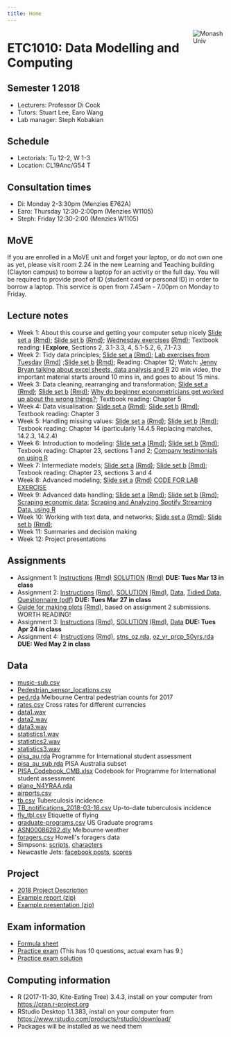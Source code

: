 ```yaml
---
title: Home
---
```


[<img src="img/M.png" style="max-width:15%;min-width:40px;float:right;" alt="Monash Univ" />](https://monash.edu)

# ETC1010: Data Modelling and Computing

## Semester 1 2018

- Lecturers: Professor Di Cook 
- Tutors: Stuart Lee, Earo Wang
- Lab manager: Steph Kobakian

## Schedule

- Lectorials: Tu 12-2, W 1-3 
- Location: CL19Anc/G54 T

## Consultation times

- Di: Monday 2-3:30pm (Menzies E762A)
- Earo: Thursday 12:30-2:00pm (Menzies W1105)
- Steph: Friday 12:30-2:00 (Menzies W1105)

## MoVE

If you are enrolled in a MoVE unit and forget your laptop, or do not own one as yet, please visit room 2.24 in the new Learning and Teaching building (Clayton campus) to borrow a laptop for an activity or the full day. You will be required to provide proof of ID (student card or personal ID) in order to borrow a laptop. This service is open from 7.45am - 7.00pm on Monday to Friday.

## Lecture notes

- Week 1: About this course and getting your computer setup nicely [Slide set a](https://ebsmonash.shinyapps.io/lecture1a_intro/) [(Rmd)](lectures/lecture1a/lecture1a_intro.Rmd); [Slide set b](https://ebsmonash.shinyapps.io/lecture1b_intro/) [(Rmd)](lectures/lecture1b/lecture1b_intro.Rmd); [Wednesday exercises](https://ebsmonash.shinyapps.io/lecture1c_intro/) [(Rmd)](lectures/lecture1c/lecture1c_intro.Rmd); Textbook reading: __I Explore__, Sections 2, 3.1-3.3, 4, 5.1-5.2, 6, 7.1-7.3
- Week 2: Tidy data principles; [Slide set a](https://ebsmonash.shinyapps.io/lecture2a_tidydata/) [(Rmd)](lectures/lecture2a/lecture2a_tidydata.Rmd); [Lab exercises from Tuesday](lectures/Lab_exercises_week-2.html) [(Rmd)](lectures/Lab_exercises_week-2.Rmd) ;[Slide set b](https://ebsmonash.shinyapps.io/lecture2b_tidydata/) [(Rmd)](lectures/lecture2b/lecture2b_tidydata.Rmd); Reading: Chapter 12; Watch: [Jenny Bryan talking about excel sheets, data analysis and R](https://channel9.msdn.com/Events/useR-international-R-User-conference/useR2016/jailbreakr-Get-out-of-Excel-free) 20 min video, the important material starts around 10 mins in, and goes to about 15 mins.
- Week 3: Data cleaning, rearranging and transformation; [Slide set a](https://ebsmonash.shinyapps.io/lecture3a_wrangling/) [(Rmd)](lectures/lecture3a/lecture3a_wrangling.Rmd); [Slide set b](https://ebsmonash.shinyapps.io/lecture3b_wrangling/) [(Rmd)](lectures/lecture3b/lecture3b_wrangling.Rmd); [Why do beginner econometricians get worked up about the wrong things?](http://worthwhile.typepad.com/worthwhile_canadian_initi/2014/03/why-do-people-get-so-worked-about-linear-probability-models.html); Textbook reading: Chapter 5
- Week 4: Data visualisation: [Slide set a](https://ebsmonash.shinyapps.io/lecture4a_visualisation/) [(Rmd)](lectures/lecture4a/lecture4a_visualisation.Rmd); [Slide set b](https://ebsmonash.shinyapps.io/lecture4b_visualisation/) [(Rmd)](lectures/lecture4b/lecture4b_visualisation.Rmd); Textbook reading: Chapter 3
- Week 5: Handling missing values: [Slide set a](https://ebsmonash.shinyapps.io/lecture5a_missings/) [(Rmd)](lectures/lecture5a/lecture5a_missings.Rmd); [Slide set b](https://ebsmonash.shinyapps.io/lecture5b_recap/) [(Rmd)](lectures/lecture5b/lecture5b_recap.Rmd); Texbook reading: Chapter 14 (particularly 14.4.5 Replacing matches, 14.2.3, 14.2.4)
- Week 6: Introduction to modeling: [Slide set a](https://ebsmonash.shinyapps.io/lecture6a_models/) [(Rmd)](lectures/lecture6a/lecture6a_models.Rmd); [Slide set b](https://ebsmonash.shinyapps.io/lecture6b_models/) [(Rmd)](lectures/lecture6b/lecture6b_models.Rmd); Texbook reading: Chapter 23, sections 1 and 2; [Company testimonials on using R](https://github.com/ThinkR-open/companies-using-r)
- Week 7: Intermediate models; [Slide set a](https://ebsmonash.shinyapps.io/lecture7a_models/) [(Rmd)](lectures/lecture7a/lecture7a_models.Rmd); [Slide set b](https://ebsmonash.shinyapps.io/lecture7b_models/) [(Rmd)](lectures/lecture7b/lecture7b_models.Rmd); Texbook reading: Chapter 23, sections 3 and 4
- Week 8: Advanced modeling; [Slide set a](https://ebsmonash.shinyapps.io/lecture8a_models/) [(Rmd)](lectures/lecture8a/lecture8a_models.Rmd) [CODE FOR LAB EXERCISE](lectures/lecture8a/lab_exercise_week8a.R)
- Week 9: Advanced data handling; [Slide set a](https://ebsmonash.shinyapps.io/lecture9a_adv_data/) [(Rmd)](lectures/lecture9a/lecture9a_adv_data.Rmd); [Slide set b](https://ebsmonash.shinyapps.io/lecture9b_adv_data/) [(Rmd)](lectures/lecture9b/lecture9b_adv_data.Rmd); [Scraping economic data](https://uninformedpriors.org/posts/using-purrr-to-wrangle-and-clean-economic-data/); [Scraping and Analyzing Spotify Streaming Data, using R](https://ramirobentes.netlify.com/post/scraping-and-analyzing-spotify-streaming-data-using-r/)
- Week 10: Working with text data, and networks; [Slide set a](https://ebsmonash.shinyapps.io/lecture10a_text/) [(Rmd)](lectures/lecture10a/lecture10a_text.Rmd); [Slide set b](https://ebsmonash.shinyapps.io/lecture10b_networks/) [(Rmd)](lectures/lecture10b/lecture10a_networks.Rmd);
- Week 11: Summaries and decision making
- Week 12: Project presentations

## Assignments

- Assignment 1: [Instructions](assignments/assignment1.html) [(Rmd)](assignments/assignment1.Rmd) [SOLUTION](assignments/assignment1_solution.html) [(Rmd)](assignments/assignment1_solution.Rmd) **DUE: Tues Mar 13 in class**
- Assignment 2: [Instructions](assignments/assignment2.html) [(Rmd)](assignments/assignment2.Rmd), [SOLUTION](assignments/assignment2_solution.html) [(Rmd)](assignments/assignment2_solution.Rmd),  [Data](assignments/data/survey.csv), [Tidied Data](assignments/data/survey_tidy.csv), [Questionnaire (pdf)](assignments/class_survey.pdf)  **DUE: Tues Mar 27 in class**
- [Guide for making plots](assignments/assign2_blog.html) [(Rmd)](assignments/assign2_blog.Rmd), based on assignment 2 submissions. WORTH READING!
- Assignment 3: [Instructions](assignments/assignment3.html) [(Rmd)](assignments/assignment3.Rmd), [SOLUTION](assignments/assignment3_solution.html) [(Rmd)](assignments/assignment3_solution.Rmd), [Data](assignments/data/Melbourne_housing_FULL.csv) **DUE: Tues Apr 24 in class**
- Assignment 4: [Instructions](assignments/assignment4.html) [(Rmd)](assignments/assignment4.Rmd), [stns_oz.rda](assignments/data/stns_oz.rda), [oz_yr_prcp_50yrs.rda](assignments/data/oz_yr_prcp_50yrs.rda) **DUE: Wed May 2 in class**

<!--
- [Peer evaluation assignments](assignments/assignment3_marking.csv) This is the team's assignment that you should evaluate, on reproducing and explanations. Enter your feedback in the "Assignment 2 peer evaluation" on ED. 
- You can download the Rmd and html for your evaluation here:
    - 5T: [Rmd](assignments/assignment3_submissions/5T/5T.Rmd) [html](assignments/assignment3_submissions/5T/5T.html)
    - BBCS: [Rmd](assignments/assignment3_submissions/BBCS/BBCS.Rmd) [html](assignments/assignment3_submissions/BBCS/BBCS.html)
    - Black_4: [Rmd](assignments/assignment3_submissions/Black 4/Black 4.Rmd) [html](assignments/assignment3_submissions/Black 4/Black 4.html)
    - CJ: [Rmd](assignments/assignment3_submissions/CJ/CJ.Rmd) [html](assignments/assignment3_submissions/CJ/CJ.html)
    - Data Lads: [Rmd](assignments/assignment3_submissions/Data Lads/Data Lads.Rmd) [html](assignments/assignment3_submissions/Data Lads/Data Lads.html)
    - DQ: [Rmd](assignments/assignment3_submissions/DQ/DQ.Rmd) [html](assignments/assignment3_submissions/DQ/DQ.html)
    - ETC1010: [Rmd](assignments/assignment3_submissions/ETC1010/ETC1010.Rmd) [html](assignments/assignment3_submissions/ETC1010/ETC1010.html)
    - Group One: [Rmd](assignments/assignment3_submissions/Group-One/Group-One.Rmd) [html](assignments/assignment3_submissions/Group-One/Group-One.html)
    - Group1: [Rmd](assignments/assignment3_submissions/Group1/Group1.Rmd)
    - Group2: [Rmd](assignments/assignment3_submissions/Group2/Group2.Rmd) [html](assignments/assignment3_submissions/Group2/Group2.html)
    - Group5: [Rmd](assignments/assignment3_submissions/Group5/Group5.Rmd) [html](assignments/assignment3_submissions/Group5/Group5.html)
    - GuangZongYaoZu: [Rmd](assignments/assignment3_submissions/GuangZongYaoZu/GuangZongYaoZu.Rmd) [html](assignments/assignment3_submissions/GuangZongYaoZu/GuangZongYaoZu.html)
    - HDgroup: [Rmd](assignments/assignment3_submissions/HDgroup/HDgroup.Rmd) [html](assignments/assignment3_submissions/HDgroup/HDgroup.html)
   - KatTim: [Rmd](assignments/assignment3_submissions/KatTim/KatTim.Rmd) [html](assignments/assignment3_submissions/KatTim/KatTim.html)
    - LSE: [Rmd](assignments/assignment3_submissions/LSE/LSE.Rmd) [html](assignments/assignment3_submissions/LSE/LSE.html)
    - NMS2: [Rmd](assignments/assignment3_submissions/NMS2/NMS2.Rmd) [html](assignments/assignment3_submissions/NMS2/NMS2.html)
    - OTN: [Rmd](assignments/assignment3_submissions/OTN/OTN.Rmd) [html](assignments/assignment3_submissions/OTN/OTN.html)
    - Raymond & Co: [Rmd](assignments/assignment3_submissions/Raymond & Co/Raymond & Co.Rmd) [html](assignments/assignment3_submissions/Raymond & Co/Raymond & Co.html)
    - The_Ems: [Rmd](assignments/assignment3_submissions/The_Ems/The_Ems.Rmd) [html](assignments/assignment3_submissions/The_Ems/The_Ems.html)
    - The Markdown Mates: [Rmd](assignments/assignment3_submissions/Markdown-Mates/Markdown-Mates.Rmd) [html](assignments/assignment3_submissions/Markdown-Mates/Markdown-Mates.html)
    - The_pirates: [Rmd](assignments/assignment3_submissions/The_pirates/The_pirates.Rmd) [html](assignments/assignment3_submissions/The_pirates/The_pirates.html)
    - YES: [Rmd](assignments/assignment3_submissions/YES/YES.Rmd) [html](assignments/assignment3_submissions/YES/YES.html)
-->

## Data 

- [music-sub.csv](http://dmac.netlify.com/lectures/data/music-sub.csv)
- [Pedestrian_sensor_locations.csv](http://dmac.netlify.com/lectures/data/Pedestrian_sensor_locations.csv)
- [ped.rda](http://dmac.netlify.com/lectures/data/ped.rda) Melbourne Central pedestrian counts for 2017
- [rates.csv](http://dmac.netlify.com/lectures/data/rates.csv) Cross rates for different currencies
- [data1.wav](http://dmac.netlify.com/lectures/data/data1.wav)
- [data2.wav](http://dmac.netlify.com/lectures/data/data2.wav)
- [data3.wav](http://dmac.netlify.com/lectures/data/data3.wav)
- [statistics1.wav](http://dmac.netlify.com/lectures/data/statistics1.wav)
- [statistics2.wav](http://dmac.netlify.com/lectures/data/statistics2.wav)
- [statistics3.wav](http://dmac.netlify.com/lectures/data/statistics3.wav)
- [pisa_au.rda](http://dmac.netlify.com/lectures/data/pisa_au.rda) Programme for International student assessment
- [pisa_au_sub.rda](http://dmac.netlify.com/lectures/lecture7a/data/pisa_au_sub.rda) PISA Australia subset
- [PISA_Codebook_CMB.xlsx](http://dmac.netlify.com/lectures/data/PISA_Codebook_CMB.xlsx) Codebook for Programme for International student assessment
- [plane_N4YRAA.rda](http://dmac.netlify.com/lectures/data/plane_N4YRAA.rda)
- [airports.csv](http://dmac.netlify.com/lectures/data/airports.csv)
- [tb.csv](http://dmac.netlify.com/lectures/data/tb.csv) Tuberculosis incidence
- [TB_notifications_2018-03-18.csv](http://dmac.netlify.com/lectures/data/TB_notifications_2018-03-18.csv) Up-to-date tuberculosis incidence
- [fly_tbl.csv](http://dmac.netlify.com/lectures/data/fly_tbl.csv) Etiquette of flying
- [graduate-programs.csv](http://dmac.netlify.com/lectures/data/graduate-programs.csv) US Graduate programs 
- [ASN00086282.dly](http://dmac.netlify.com/lectures/data/ASN00086282.dly) Melbourne weather
- [foragers.csv](http://dmac.netlify.com/lectures/data/foragers.csv) Howell's foragers data
- Simpsons: [scripts](http://dmac.netlify.com/lectures/data/simpsons_script_lines.csv), [characters](http://dmac.netlify.com/lectures/data/simpsons_characters.csv)
- Newcastle Jets: [facebook posts](http://dmac.netlify.com/lectures/data/ncj_posts.rda), [scores](http://dmac.netlify.com/lectures/data/ncj.csv)


## Project

- [2018 Project Description](project/project-ETC1010.pdf)
- [Example report (zip)](project/examples/report.zip)
- [Example presentation (zip)](project/examples/presentation.zip)

## Exam information

- [Formula sheet](lectures/ETC1010_FORMULA_SHEET.pdf)
- [Practice exam](exam/practice_exam2017.pdf) (This has 10 questions, actual exam has 9.)
- [Practice exam solution](exam/practice_exam2017_solution.pdf)

## Computing information

- R (2017-11-30, Kite-Eating Tree) 3.4.3, install on your computer from https://cran.r-project.org
- RStudio Desktop 1.1.383, install on your computer from https://www.rstudio.com/products/rstudio/download/
- Packages will be installed as we need them
